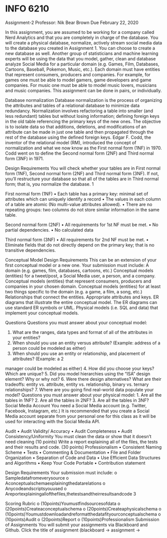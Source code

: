 # INFO 6210 
Assignment-2
Professor: Nik Bear Brown Due February 22, 2020

In this assignment, you are assumed to be working for a company called Nerd Analytics and that you are completely in charge of the database. You will create a physical database, normalize, actively stream
social media data to the database you created in Assignment 1. You can choose to create a new database as well.
Another group of statisticians and machine learning experts will be using the data that you model, gather, clean and database analyze Social Media for a particular domain (e.g. Games, Film, Databases, Cartoons, Baseball, Pokemon, Music, etc.). Each domain must have entities that represent consumers, producers and companies. For example, for games one must be able to model gamers, game developers and game companies. For music one must be able to model music lovers, musicians and music companies.
This assignment can be done in pairs, or individually.

Database normalization
Database normalization is the process of organizing the attributes and tables of a relational database to minimize data redundancy.
Normalization involves refactoring a table into smaller (and less redundant) tables but without losing information; defining foreign keys in the old table referencing the primary keys of the new ones. The objective is to isolate data so that additions, deletions, and modifications of an attribute can be made in just one table and then propagated through the rest of the database using the defined foreign keys.
Edgar F. Codd, the inventor of the relational model (RM), introduced the concept of normalization and what we now know as the First normal form (1NF) in 1970. Codd went on to define the Second normal form (2NF) and Third normal form (3NF) in 1971.

Design Requirements
You will check whether your tables are in First normal form (1NF), Second normal form (2NF) and Third normal form (3NF). If not, you’ll restructure your database so that all of the tables are in Third normal form; that is, you normalize the database.
1

First normal form (1NF)
• Each table has a primary key: minimal set of attributes which can uniquely identify a
record
• The values in each column of a table are atomic (No multi-value attributes allowed).
• There are no repeating groups: two columns do not store similar information in the
same table.

Second normal form (2NF)
• All requirements for 1st NF must be met.
• No partial dependencies.
• No calculated data

Third normal form (3NF)
• All requirements for 2nd NF must be met.
• Eliminate fields that do not directly depend on the primary key; that is no transitive dependencies.

Conceptual Model
Design Requirements
This can be an extension of your first conceptual model or a new one. Your submission must include:
A domain (e.g. games, film, databases, cartoons, etc.)
Conceptual models (entities) for a tweet/post, a Social Media user, a person, and a company. Conceptual models (entities) that represent consumers, producers and companies in your chosen domain.
Conceptual models (entities) for at least two things specific to the domain (e.g. a game, a film, a song, etc.)
Relationships that connect the entities.
Appropriate attributes and keys.
ER diagrams that illustrate the entire conceptual model.
The ER diagrams can use standard ER symbols or UML.
Physical models (i.e. SQL and data) that implement your conceptual models.

Questions
Questions you must answer about your conceptual model:
1. What are the ranges, data types and format of all of the attributes in your entities?
2. When should you use an entity versus attribute? (Example: address of a person could be modeled as either)
3. When should you use an entity or relationship, and placement of attributes? (Example: a
2

manager could be modeled as either)
4. How did you choose your keys? Which are unique?
5. Did you model hierarchies using the “ISA” design element? Why or why not?
6. Were there design alternatives? What are their tradeoffs: entity vs. attribute, entity vs. relationship, binary vs. ternary relationships?
7. Where are you going find real-world data populate your model?
Questions you must answer about your physical model: 1. Are all the tables in 1NF?
2. Are all the tables in 2NF?
3. Are all the tables in 3NF?
Social Media Account
You need a Social Media account (e.g. Twitter, Facebook, Instagram, etc.) It is recommended that you create a Social Media account separate from your personal one for this class as it will be used for interacting with the Social Media API.

Audit
• Audit Validity/ Accuracy
• Audit Completeness
• Audit Consistency/Uniformity
You must clean the data or show that it doesn’t need cleaning (10 points)
Write a report explaining all of the files, the tests and their results and code. (30 points)
Professionalism
• Consistent Naming Scheme
• Tests
• Commenting & Documentation
• File and Folder Organization
• Separation of Code and Data
• Use Efficient Data Structures and Algorithms
• Keep Your Code Portable
• Contribution statement

Design Requirements
Your submission must include:
o Sampledatafromeverysource
o Aconceptualschemaexplainingthedatarelations
o Anycodeandscriptsyouused
o Areportexplainingallofthefiles,thetestsandtheirresultsandcode
3

Scoring Rubric
o (10points)Youmustfindsourcesofdata
o (20points)Createaconceptualschema
o (20points)Createaphysicalschema
o (10points)Youmustdownloadandreformatthedatafityourconceptualschema o (10points)Audit
o (20points)Report
o (10points)Professionalism
Submission of Assignments
You will submit your assignments via Blackboard and Github. Click the title of assignment (blackboard -> assignment -> <Title of Assignment>), tgtthe submission page. You will know your score on an assignment, project or test via BlackBoard. BlackBoard only represents only the raw scores. Not normalized or curved grades. A jupyter notebook file ALONG with either a .DOC or .PDF rendering of that jupyter notebook file must be submitted with each assignment.
Multiple files must be zipped. N.RAR, .bz, .7z or other extensions.
Assignment file names MUST start with students last name then first name OR the groups name and include the class number and assignment number.
Assignment MUST estimate the percentage of code written by the student and that which came from external sources.
